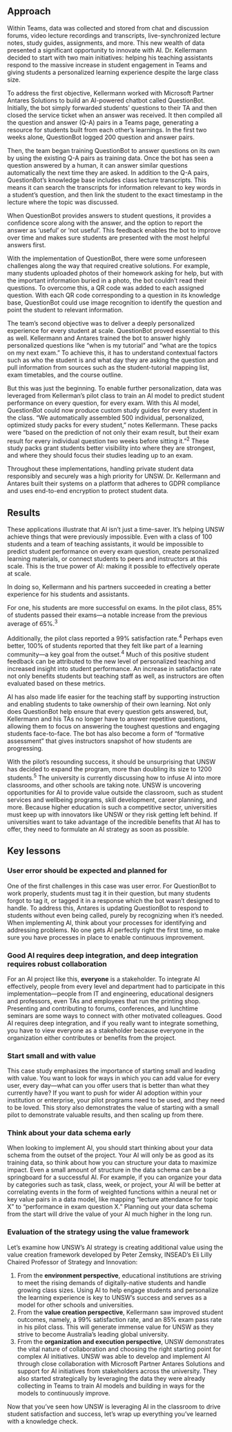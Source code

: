 ## Approach

Within Teams, data was collected and stored from chat and discussion forums, video lecture recordings and transcripts, live-synchronized lecture notes, study guides, assignments, and more. This new wealth of data presented a significant opportunity to innovate with AI. Dr. Kellermann decided to start with two main initiatives: helping his teaching assistants respond to the massive increase in student engagement in Teams and giving students a personalized learning experience despite the large class size.

To address the first objective, Kellermann worked with Microsoft Partner Antares Solutions to build an AI-powered chatbot called QuestionBot. Initially, the bot simply forwarded students’ questions to their TA and then closed the service ticket when an answer was received. It then compiled all the question and answer (Q-A) pairs in a Teams page, generating a resource for students built from each other’s learnings. In the first two weeks alone, QuestionBot logged 200 question and answer pairs.

Then, the team began training QuestionBot to answer questions on its own by using the existing Q-A pairs as training data. Once the bot has seen a question answered by a human, it can answer similar questions automatically the next time they are asked. In addition to the Q-A pairs, QuestionBot’s knowledge base includes class lecture transcripts. This means it can search the transcripts for information relevant to key words in a student’s question, and then link the student to the exact timestamp in the lecture where the topic was discussed.

When QuestionBot provides answers to student questions, it provides a confidence score along with the answer, and the option to report the answer as ‘useful’ or ‘not useful’. This feedback enables the bot to improve over time and makes sure students are presented with the most helpful answers first.

With the implementation of QuestionBot, there were some unforeseen challenges along the way that required creative solutions. For example, many students uploaded photos of their homework asking for help, but with the important information buried in a photo, the bot couldn’t read their questions. To overcome this, a QR code was added to each assigned question. With each QR code corresponding to a question in its knowledge base, QuestionBot could use image recognition to identify the question and point the student to relevant information.

The team’s second objective was to deliver a deeply personalized experience for every student at scale. QuestionBot proved essential to this as well. Kellermann and Antares trained the bot to answer highly personalized questions like “when is my tutorial” and “what are the topics on my next exam.” To achieve this, it has to understand contextual factors such as who the student is and what day they are asking the question and pull information from sources such as the student-tutorial mapping list, exam timetables, and the course outline.

But this was just the beginning. To enable further personalization, data was leveraged from Kellerman’s pilot class to train an AI model to predict student performance on every question, for every exam. With this AI model, QuestionBot could now produce custom study guides for every student in the class. “We automatically assembled 500 individual, personalized, optimized study packs for every student,” notes Kellermann. These packs were “based on the prediction of not only their exam result, but their exam result for every individual question two weeks before sitting it.”<sup>2</sup> These study packs grant students better visibility into where they are strongest, and where they should focus their studies leading up to an exam.

Throughout these implementations, handling private student data responsibly and securely was a high priority for UNSW. Dr. Kellermann and Antares built their systems on a platform that adheres to GDPR compliance and uses end-to-end encryption to protect student data.

## Results

These applications illustrate that AI isn’t just a time-saver. It’s helping UNSW achieve things that were previously impossible. Even with a class of 100 students and a team of teaching assistants, it would be impossible to predict student performance on every exam question, create personalized learning materials, or connect students to peers and instructors at this scale. This is the true power of AI: making it possible to effectively operate at scale.

In doing so, Kellermann and his partners succeeded in creating a better experience for his students and assistants.

For one, his students are more successful on exams. In the pilot class, 85% of students passed their exams—a notable increase from the previous average of 65%.<sup>3</sup>

Additionally, the pilot class reported a 99% satisfaction rate.<sup>4</sup> Perhaps even better, 100% of students reported that they felt like part of a learning community—a key goal from the outset.<sup>4</sup> Much of this positive student feedback can be attributed to the new level of personalized teaching and increased insight into student performance. An increase in satisfaction rate not only benefits students but teaching staff as well, as instructors are often evaluated based on these metrics.

AI has also made life easier for the teaching staff by supporting instruction and enabling students to take ownership of their own learning. Not only does QuestionBot help ensure that every question gets answered, but, Kellermann and his TAs no longer have to answer repetitive questions, allowing them to focus on answering the toughest questions and engaging students face-to-face. The bot has also become a form of “formative assessment” that gives instructors snapshot of how students are progressing.

With the pilot’s resounding success, it should be unsurprising that UNSW has decided to expand the program, more than doubling its size to 1200 students.<sup>5</sup> The university is currently discussing how to infuse AI into more classrooms, and other schools are taking note. UNSW is uncovering opportunities for AI to provide value outside the classroom, such as student services and wellbeing programs, skill development, career planning, and more. Because higher education is such a competitive sector, universities must keep up with innovators like UNSW or they risk getting left behind. If universities want to take advantage of the incredible benefits that AI has to offer, they need to formulate an AI strategy as soon as possible.

## Key lessons

### User error should be expected and planned for

One of the first challenges in this case was user error. For QuestionBot to work properly, students must tag it in their question, but many students forgot to tag it, or tagged it in a response which the bot wasn’t designed to handle. To address this, Antares is updating QuestionBot to respond to students without even being called, purely by recognizing when it’s needed. When implementing AI, think about your processes for identifying and addressing problems. No one gets AI perfectly right the first time, so make sure you have processes in place to enable continuous improvement.

### Good AI requires deep integration, and deep integration requires robust collaboration

For an AI project like this, **everyone** is a stakeholder. To integrate AI effectively, people from every level and department had to participate in this implementation—people from IT and engineering, educational designers and professors, even TAs and employees that run the printing shop. Presenting and contributing to forums, conferences, and lunchtime seminars are some ways to connect with other motivated colleagues. Good AI requires deep integration, and if you really want to integrate something, you have to view everyone as a stakeholder because everyone in the organization either contributes or benefits from the project.

### Start small and with value  

This case study emphasizes the importance of starting small and leading with value. You want to look for ways in which you can add value for every user, every day—what can you offer users that is better than what they currently have? If you want to push for wider AI adoption within your institution or enterprise, your pilot programs need to be used, and they need to be loved. This story also demonstrates the value of starting with a small pilot to demonstrate valuable results, and then scaling up from there.

### Think about your data schema early

When looking to implement AI, you should start thinking about your data schema from the outset of the project. Your AI will only be as good as its training data, so think about how you can structure your data to maximize impact. Even a small amount of structure in the data schema can be a springboard for a successful AI. For example, if you can organize your data by categories such as task, class, week, or project, your AI will be better at correlating events in the form of weighted functions within a neural net or key value pairs in a data model, like mapping “lecture attendance for topic X” to “performance in exam question X.” Planning out your data schema from the start will drive the value of your AI much higher in the long run.

### Evaluation of the strategy using the value framework

Let’s examine how UNSW’s AI strategy is creating additional value using the value creation framework developed by Peter Zemsky, INSEAD’s Eli Lilly Chaired Professor of Strategy and Innovation:

1. From the **environment perspective**, educational institutions are striving to meet the rising demands of digitally-native students and handle growing class sizes. Using AI to help engage students and personalize the learning experience is key to UNSW’s success and serves as a model for other schools and universities.  
2. From the **value creation perspective**, Kellermann saw improved student outcomes, namely, a 99% satisfaction rate, and an 85% exam pass rate in his pilot class. This will generate immense value for UNSW as they strive to become Australia’s leading global university.  
3. From the **organization and execution perspective**, UNSW demonstrates the vital nature of collaboration and choosing the right starting point for complex AI initiatives. UNSW was able to develop and implement AI through close collaboration with Microsoft Partner Antares Solutions and support for AI initiatives from stakeholders across the university. They also started strategically by leveraging the data they were already collecting in Teams to train AI models and building in ways for the models to continuously improve.  

Now that you’ve seen how UNSW is leveraging AI in the classroom to drive student satisfaction and success, let’s wrap up everything you’ve learned with a knowledge check.

